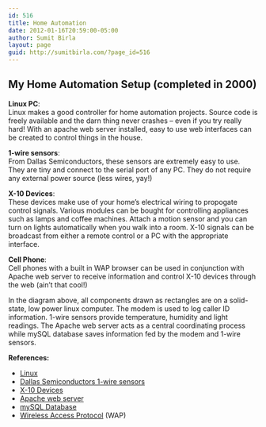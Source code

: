 ```yaml
---
id: 516
title: Home Automation
date: 2012-01-16T20:59:00-05:00
author: Sumit Birla
layout: page
guid: http://sumitbirla.com/?page_id=516
---
```

## My Home Automation Setup (completed in 2000)

**Linux PC**:  
Linux makes a good controller for home automation projects. Source code is freely available and the darn thing never crashes &#8211; even if you try really hard! With an apache web server installed, easy to use web interfaces can be created to control things in the house.

**1-wire sensors**:  
From Dallas Semiconductors, these sensors are extremely easy to use. They are tiny and connect to the serial port of any PC. They do not require any external power source (less wires, yay!)

**X-10 Devices**:  
These devices make use of your home&#8217;s electrical wiring to propogate control signals. Various modules can be bought for controlling appliances such as lamps and coffee machines. Attach a motion sensor and you can turn on lights automatically when you walk into a room. X-10 signals can be broadcast from either a remote control or a PC with the appropriate interface.

**Cell Phone**:  
Cell phones with a built in WAP browser can be used in conjunction with Apache web server to receive information and control X-10 devices through the web (ain&#8217;t that cool!)

<center>
  <img src="http://sumit-old.tampahost.net/images/schema.gif" alt="" />
</center>In the diagram above, all components drawn as rectangles are on a solid-state, low power linux computer. The modem is used to log caller ID information. 1-wire sensors provide temperature, humidity and light readings. The Apache web server acts as a central coordinating process while mySQL database saves information fed by the modem and 1-wire sensors.

**References:**

  * [Linux](http://www.linux.org/)
  * [Dallas Semiconductors 1-wire sensors](http://www.iButton.com/)
  * [X-10 Devices](http://www.x10.com/)
  * [Apache web server](http://www.apache.org/)
  * [mySQL Database](http://www.mysql.com/)
  * [Wireless Access Protocol](http://www.wap.com/) (WAP)